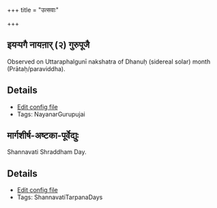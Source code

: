 +++
title = "उत्सवाः"

+++
## इयऱ्पगै नायऩार् (२) गुरुपूजै

Observed on Uttaraphalgunī nakshatra of Dhanuḥ (sidereal solar) month (Prātaḥ/paraviddha). 

## Details
- [Edit config file](https://github.com/sanskrit-coders/adyatithi/tree/master/mahApuruSha/nAyanAr/sidereal_solar_month/nakshatra/09/12/iyar2pagai%20nAyan2Ar%20%282%29%20gurupUjai.toml)
- Tags: NayanarGurupujai


## मार्गशीर्ष-अष्टका-पूर्वेद्युः

Shannavati Shraddham Day.

## Details
- [Edit config file](https://github.com/sanskrit-coders/adyatithi/tree/master/devatA/pitR/relative_event/mArgazIrSa-aSTakA-zrAddham/offset__-1/mArgazIrSa-aSTakA-pUrvEdyuH.toml)
- Tags: ShannavatiTarpanaDays

